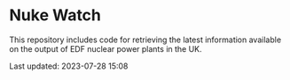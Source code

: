 # Nuke Watch

This repository includes code for retrieving the latest information available on the output of EDF nuclear power plants in the UK.

Last updated: 2023-07-28 15:08